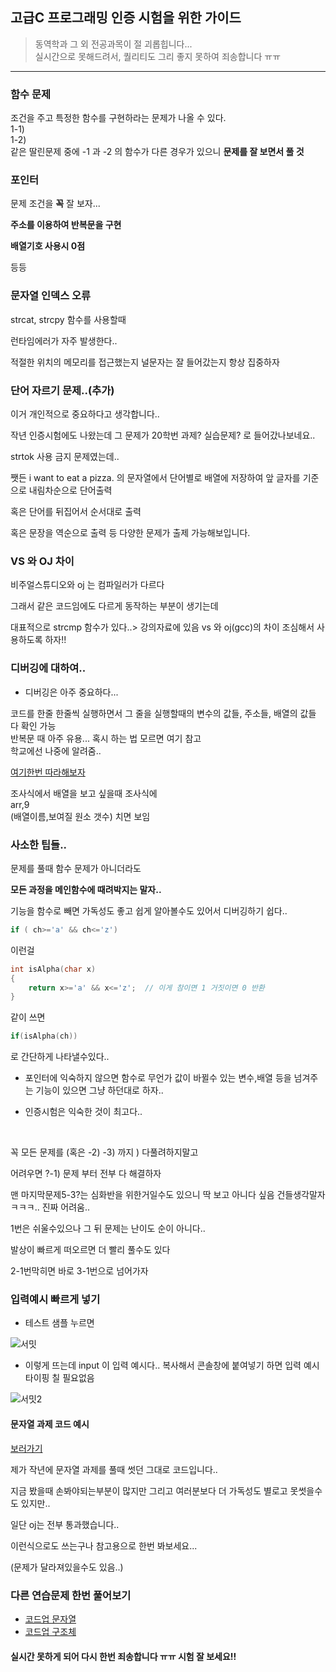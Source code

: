 ## 고급C 프로그래밍 인증 시험을 위한 가이드

> 동역학과 그 외 전공과목이 절 괴롭힙니다... <br>
실시간으로 못해드려서, 퀄리티도 그리 좋지 못하여 죄송합니다 ㅠㅠ

<hr>


### 함수 문제
<p>
  조건을 주고 특정한 함수를 구현하라는 문제가 나올 수 있다.<br>
 1-1)<br>
 1-2)<br>
 같은 딸린문제 중에
	-1 과 -2 의 함수가 다른 경우가 있으니 <b>문제를 잘 보면서 풀 것</b> 
</p>


### 포인터

문제 조건을 **꼭** 잘 보자...

**주소를 이용하여 반복문을 구현**

**배열기호 사용시 0점**

등등




### 문자열 인덱스 오류

strcat, strcpy 함수를 사용할때

런타임에러가 자주 발생한다..

적절한 위치의 메모리를 접근했는지
널문자는 잘 들어갔는지 항상 집중하자 

### 단어 자르기 문제..(추가)

이거 개인적으로 중요하다고 생각합니다..

작년 인증시험에도 나왔는데 그 문제가 20학번 과제? 실습문제? 로 들어갔나보네요..

strtok 사용 금지 문제였는데.. 

쨋든 i want to eat a pizza. 의 문자열에서 단어별로 배열에 저장하여 앞 글자를 기준으로 내림차순으로 단어출력 

혹은 단어를 뒤집어서 순서대로 출력 

혹은 문장을 역순으로 출력 등 다양한 문제가 출제 가능해보입니다.



### VS 와 OJ 차이

비주얼스튜디오와 oj 는 컴파일러가 다르다

그래서 같은 코드임에도 다르게 동작하는 부분이 생기는데

대표적으로 strcmp 함수가 있다..> 강의자료에 있음 vs 와 oj(gcc)의 차이
조심해서 사용하도록 하자!! 




### 디버깅에 대하여..

- 디버깅은 아주 중요하다...

코드를 한줄 한줄씩 실행하면서 
그 줄을 실행할때의 변수의 값들, 주소들, 배열의 값들 다 확인 가능
<br>
반복문 때 아주 유용...
혹시 하는 법 모르면 여기 참고 
<br>
학교에선 나중에 알려줌..

[여기한번 따라해보자](https://stajun.tistory.com/entry/Visual-Studio-2019-%EB%B9%84%EC%A3%BC%EC%96%BC-%EC%8A%A4%ED%8A%9C%EB%94%94%EC%98%A4-2019-%EB%94%94%EB%B2%84%EA%B9%85-%EC%82%AC%EC%9A%A9%ED%95%98%EA%B8%B0)

조사식에서 배열을 보고 싶을때
조사식에
<br>arr,9<br>
(배열이름,보여질 원소 갯수) 치면 보임


### 사소한 팁들..

문제를 풀때 함수 문제가 아니더라도 

**모든 과정을 메인함수에 때려박지는 말자..**

기능을 함수로 빼면 가독성도 좋고
쉽게 알아볼수도 있어서 디버깅하기 쉽다..

```c
if ( ch>='a' && ch<='z') 
```

이런걸 

```c
int isAlpha(char x)
{
	return x>='a' && x<='z';  // 이게 참이면 1 거짓이면 0 반환 
}
```

같이 쓰면 

```c
if(isAlpha(ch)) 
```
로 간단하게 나타낼수있다..

* 포인터에 익숙하지 않으면 함수로 무언가 값이 바뀔수 있는 변수,배열 등을 넘겨주는 기능이 있으면 
그냥 하던대로 하자..


- 인증시험은 익숙한 것이 최고다..

<br>

꼭 모든 문제를 (혹은 -2) -3) 까지 ) 다풀려하지말고 

어려우면 ?-1) 문제 부터 전부 다 해결하자

맨 마지막문제5-3?는 
심화반을 위한거일수도 있으니 딱 보고 아니다 싶음 건들생각말자 ㅋㅋㅋ.. 진짜 어려움..

1번은 쉬울수있으나 그 뒤 문제는 난이도 순이 아니다..

발상이 빠르게 떠오르면 더 빨리 풀수도 있다

2-1번막히면 바로 3-1번으로 넘어가자

### 입력예시 빠르게 넣기

- 테스트 샘플 누르면 

![서밋](https://user-images.githubusercontent.com/53388557/96103553-d1e1db80-0f12-11eb-9e38-307392008418.PNG)

- 이렇게 뜨는데 input 이 입력 예시다.. 복사해서 콘솔창에 붙여넣기 하면 입력 예시 타이핑 칠 필요없음

![서밋2](https://user-images.githubusercontent.com/53388557/96103560-d4443580-0f12-11eb-9f8e-8a744d34db64.PNG)


#### 문자열 과제 코드 예시

[보러가기](https://github.com/GHooN99/My_study/blob/master/%ED%95%99%EA%B5%90%20%EA%B3%B5%EB%B6%80/2019.AdvancedC/%EB%AC%B8%EC%9E%90%EC%97%B4%20%EA%B3%BC%EC%A0%9C%20%EC%BD%94%EB%93%9C.c)

제가 작년에 문자열 과제를 풀때 썻던 그대로 코드입니다..

지금 봤을때 손봐야되는부분이 많지만 그리고 여러분보다 더 가독성도 별로고 못썻을수도 있지만..

일단 oj는 전부 통과했습니다..

이런식으로도 쓰는구나 참고용으로 한번 봐보세요...

(문제가 달라져있을수도 있음..)



### 다른 연습문제 한번 풀어보기

- [코드업 문자열](https://codeup.kr/problemsetsol.php?psid=32)
- [코드업 구조체](https://codeup.kr/problemsetsol.php?psid=28)


#### 실시간 못하게 되어 다시 한번 죄송합니다 ㅠㅠ 시험 잘 보세요!! 

